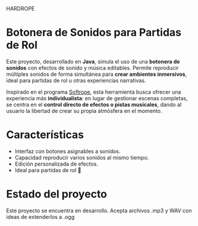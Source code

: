 HARDROPE
# Botonera de Sonidos para Partidas de Rol

Este proyecto, desarrollado en **Java**, simula el uso de una **botonera de sonidos** con efectos de sonido y música editables. 
Permite reproducir múltiples sonidos de forma simultánea para **crear ambientes inmersivos**, ideal para partidas de rol u otras experiencias narrativas.

Inspirado en el programa [Softrope](https://softrope.net/), esta herramienta busca ofrecer una experiencia más **individualista**: 
en lugar de gestionar escenas completas, se centra en el **control directo de efectos o pistas musicales**, dando al usuario
la libertad de crear su propia atmósfera en el momento.

# Características

- Interfaz con botones asignables a sonidos.
- Capacidad reproducir varios sonidos al mismo tiempo.
- Edición personalizada de efectos.
- Ideal para partidas de rol 🎲

# Estado del proyecto

Este proyecto se encuentra en desarrollo. Acepta archivos .mp3 y WAV con ideas de extenderlos a .ogg

